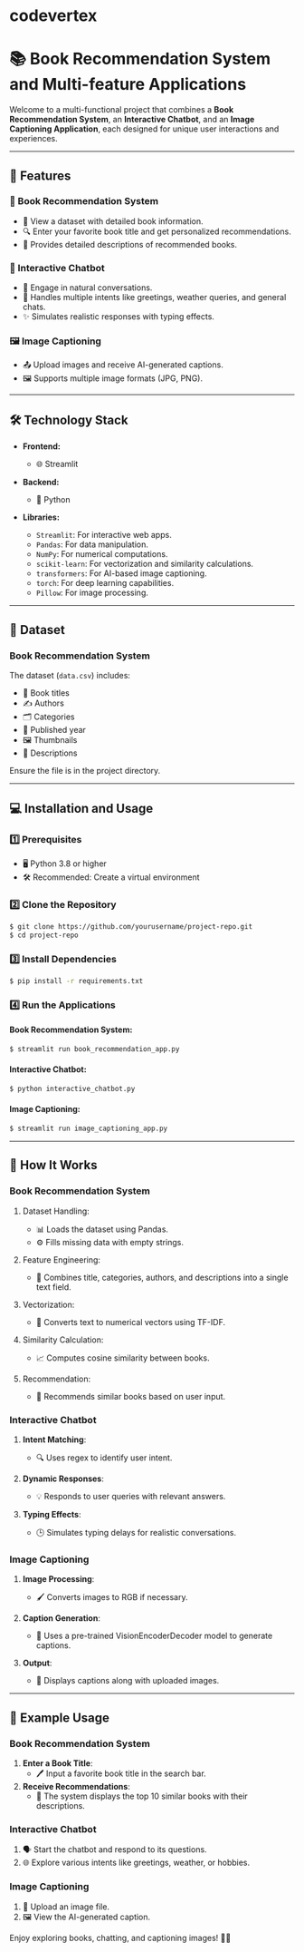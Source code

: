 # codevertex
# 📚 Book Recommendation System and Multi-feature Applications

Welcome to a multi-functional project that combines a **Book Recommendation System**, an **Interactive Chatbot**, and an **Image Captioning Application**, each designed for unique user interactions and experiences.

---

## 🚀 Features

### 📖 Book Recommendation System
- 📘 View a dataset with detailed book information.
- 🔍 Enter your favorite book title and get personalized recommendations.
- 📝 Provides detailed descriptions of recommended books.

### 🤖 Interactive Chatbot
- 💬 Engage in natural conversations.
- 🧠 Handles multiple intents like greetings, weather queries, and general chats.
- ✨ Simulates realistic responses with typing effects.

### 🖼️ Image Captioning
- 📤 Upload images and receive AI-generated captions.
- 🖼️ Supports multiple image formats (JPG, PNG).

---

## 🛠️ Technology Stack

- **Frontend:**
  - 🌐 Streamlit

- **Backend:**
  - 🐍 Python

- **Libraries:**
  - `Streamlit`: For interactive web apps.
  - `Pandas`: For data manipulation.
  - `NumPy`: For numerical computations.
  - `scikit-learn`: For vectorization and similarity calculations.
  - `transformers`: For AI-based image captioning.
  - `torch`: For deep learning capabilities.
  - `Pillow`: For image processing.

---

## 📂 Dataset

### Book Recommendation System
The dataset (`data.csv`) includes:
- 📕 Book titles
- ✍️ Authors
- 🗂️ Categories
- 📅 Published year
- 🖼️ Thumbnails
- 📜 Descriptions

Ensure the file is in the project directory.

---

## 💻 Installation and Usage

### 1️⃣ Prerequisites
- 🖥️ Python 3.8 or higher
- 🛠️ Recommended: Create a virtual environment

### 2️⃣ Clone the Repository
```bash
$ git clone https://github.com/yourusername/project-repo.git
$ cd project-repo
```

### 3️⃣ Install Dependencies
```bash
$ pip install -r requirements.txt
```

### 4️⃣ Run the Applications
#### Book Recommendation System:
```bash
$ streamlit run book_recommendation_app.py
```

#### Interactive Chatbot:
```bash
$ python interactive_chatbot.py
```

#### Image Captioning:
```bash
$ streamlit run image_captioning_app.py
```

---

## 🧪 How It Works

### Book Recommendation System
1. Dataset Handling:
   - 📊 Loads the dataset using Pandas.
   - ⚙️ Fills missing data with empty strings.

2. Feature Engineering:
   - 🧩 Combines title, categories, authors, and descriptions into a single text field.

3. Vectorization:
   - 🔢 Converts text to numerical vectors using TF-IDF.

4. Similarity Calculation:
   - 📈 Computes cosine similarity between books.

5. Recommendation:
   - 🎯 Recommends similar books based on user input.

### Interactive Chatbot
1. **Intent Matching**:
   - 🔍 Uses regex to identify user intent.

2. **Dynamic Responses**:
   - 💡 Responds to user queries with relevant answers.

3. **Typing Effects**:
   - 🕒 Simulates typing delays for realistic conversations.

### Image Captioning
1. **Image Processing**:
   - 🖌️ Converts images to RGB if necessary.

2. **Caption Generation**:
   - 🤖 Uses a pre-trained VisionEncoderDecoder model to generate captions.

3. **Output**:
   - 📜 Displays captions along with uploaded images.

---

## 🌟 Example Usage

### Book Recommendation System
1. **Enter a Book Title**:
   - 🖊️ Input a favorite book title in the search bar.
2. **Receive Recommendations**:
   - 📑 The system displays the top 10 similar books with their descriptions.

### Interactive Chatbot
1. 🗣️ Start the chatbot and respond to its questions.
2. 🌐 Explore various intents like greetings, weather, or hobbies.

### Image Captioning
1. 📂 Upload an image file.
2. 🖼️ View the AI-generated caption.


Enjoy exploring books, chatting, and captioning images! 📖✨

